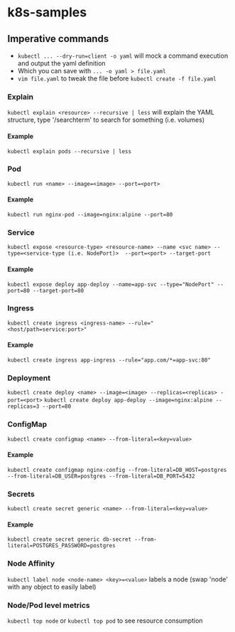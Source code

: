 # k8s-samples

## Imperative commands
- `kubectl ... --dry-run=client -o yaml` will mock a command execution and output the yaml definition 
- Which you can save with `... -o yaml > file.yaml`
- `vim file.yaml` to tweak the file before `kubectl create -f file.yaml`

### Explain
`kubectl explain <resource> --recursive | less` will explain the YAML structure, type '/searchterm' to search for something (i.e. volumes)
#### Example
`kubectl explain pods --recursive | less`

### Pod
`kubectl run <name> --image=<image> --port=<port>`
#### Example
`kubectl run nginx-pod --image=nginx:alpine --port=80`

### Service
`kubectl expose <resource-type> <resource-name> --name <svc name> --type=<service-type (i.e. NodePort)>  --port=<port> --target-port`
#### Example
`kubectl expose deploy app-deploy --name=app-svc --type="NodePort" --port=80 --target-port=80`

### Ingress
`kubectl create ingress <ingress-name> --rule="<host/path=service:port>"`

#### Example
`kubectl create ingress app-ingress --rule="app.com/*=app-svc:80"`

### Deployment
`kubectl create deploy <name> --image=<image> --replicas=<replicas> -port=<port>`
`kubectl create deploy app-deploy --image=nginx:alpine --replicas=3 --port=80`

### ConfigMap
`kubectl create configmap <name> --from-literal=<key=value>`
#### Example
`kubectl create configmap nginx-config --from-literal=DB_HOST=postgres --from-literal=DB_USER=postgres --from-literal=DB_PORT=5432`

### Secrets
`kubectl create secret generic <name> --from-literal=<key=value>`
#### Example
`kubectl create secret generic db-secret --from-literal=POSTGRES_PASSWORD=postgres`

### Node Affinity
`kubectl label node <node-name> <key>=<value>` labels a node (swap 'node' with any object to easily label)

### Node/Pod level metrics
`kubectl top node` or `kubectl top pod` to see resource consumption
